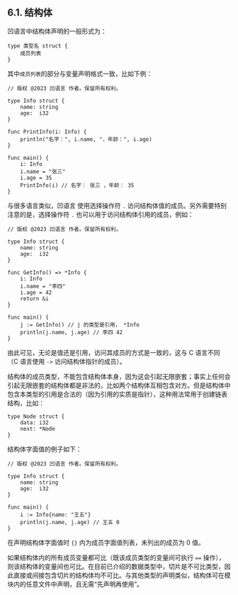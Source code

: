 ## 6.1. 结构体

凹语言中结构体声明的一般形式为：
```wa
type 类型名 struct {
    成员列表
}
```

其中`成员列表`的部分与变量声明格式一致，比如下例：
```wa
// 版权 @2023 凹语言 作者。保留所有权利。

type Info struct {
	name: string
	age:  i32
}

func PrintInfo(i: Info) {
	println("名字：", i.name, "，年龄：", i.age)
}

func main() {
	i: Info
	i.name = "张三"
	i.age = 35
	PrintInfo(i) // 名字： 张三 ，年龄： 35
}
```

与很多语言类似，凹语言 使用选择操作符 `.` 访问结构体值的成员。另外需要特别注意的是，选择操作符 `.` 也可以用于访问结构体引用的成员，例如：
```wa
// 版权 @2023 凹语言 作者。保留所有权利。

type Info struct {
	name: string
	age:  i32
}

func GetInfo() => *Info {
	i: Info
	i.name = "李四"
	i.age = 42
    return &i
}

func main() {
	j := GetInfo() // j 的类型是引用， *Info
    println(j.name, j.age) // 李四 42
}
```

由此可见，无论是值还是引用，访问其成员的方式是一致的，这与 C 语言不同（C 语言使用 `->` 访问结构体指针的成员）。

结构体的成员类型，不能包含结构体本身，因为这会引起无限嵌套；事实上任何会引起无限嵌套的结构体都是非法的，比如两个结构体互相包含对方。但是结构体中包含本类型的引用是合法的（因为引用的实质是指针），这种用法常用于创建链表结构，比如：
```wa
type Node struct {
    data: i32
    next: *Node
}
```

结构体字面值的例子如下：
```wa
// 版权 @2023 凹语言 作者。保留所有权利。

type Info struct {
	name: string
	age:  i32
}

func main() {
	i := Info{name: "王五"}
    println(j.name, j.age) // 王五 0
}
```

在声明结构体字面值时 `{}` 内为成员字面值列表，未列出的成员为 0 值。

如果结构体内的所有成员变量都可比（既该成员类型的变量间可执行 `==` 操作），则该结构体的变量间也可比。在目前已介绍的数据类型中，切片是不可比类型，因此直接或间接包含切片的结构体均不可比。与其他类型的声明类似，结构体可在模块内的任意文件中声明，且无需“先声明再使用”。